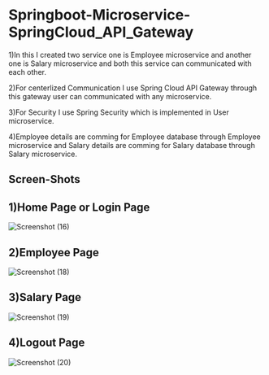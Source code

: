 # Springboot-Microservice-SpringCloud_API_Gateway

1)In this I created two service one is Employee microservice and another one is Salary microservice and both this service can communicated with each other.

2)For centerlized Communication I use Spring Cloud API Gateway through this gateway user can communicated with any microservice.

3)For Security I use Spring Security which is implemented in User microservice.

4)Employee details are comming for Employee database through Employee microservice and Salary details are comming for Salary database through Salary microservice.


## Screen-Shots

## 1)Home Page or Login Page
![Screenshot (16)](https://user-images.githubusercontent.com/71216473/117966104-2a5e4780-b341-11eb-90d4-4f07de6ebf7c.png)

## 2)Employee Page
![Screenshot (18)](https://user-images.githubusercontent.com/71216473/117966124-2f22fb80-b341-11eb-80fe-79d2c66d7d29.png)

## 3)Salary Page
![Screenshot (19)](https://user-images.githubusercontent.com/71216473/117966130-30542880-b341-11eb-88a2-f3bd4436c621.png)

## 4)Logout Page
![Screenshot (20)](https://user-images.githubusercontent.com/71216473/117966152-3944fa00-b341-11eb-9eeb-f59f4e733433.png)
